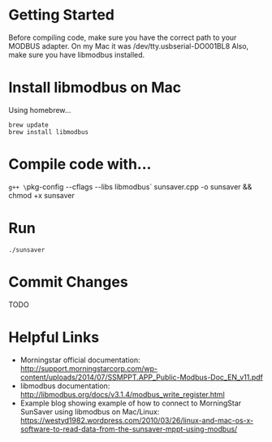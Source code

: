 # Getting Started
Before compiling code, make sure you have the correct path to your MODBUS adapter.  On my Mac it was /dev/tty.usbserial-DO001BL8
Also, make sure you have libmodbus installed.

# Install libmodbus on Mac
Using homebrew...

```
brew update
brew install libmodbus
```

# Compile code with...
`g++ \`pkg-config --cflags --libs libmodbus\` sunsaver.cpp -o sunsaver && chmod +x sunsaver

# Run
`./sunsaver`

# Commit Changes
TODO

# Helpful Links
- Morningstar official documentation: http://support.morningstarcorp.com/wp-content/uploads/2014/07/SSMPPT.APP_Public-Modbus-Doc_EN_v11.pdf 
- libmodbus documentation: http://libmodbus.org/docs/v3.1.4/modbus_write_register.html
- Example blog showing example of how to connect to MorningStar SunSaver using libmodbus on Mac/Linux: https://westyd1982.wordpress.com/2010/03/26/linux-and-mac-os-x-software-to-read-data-from-the-sunsaver-mppt-using-modbus/

